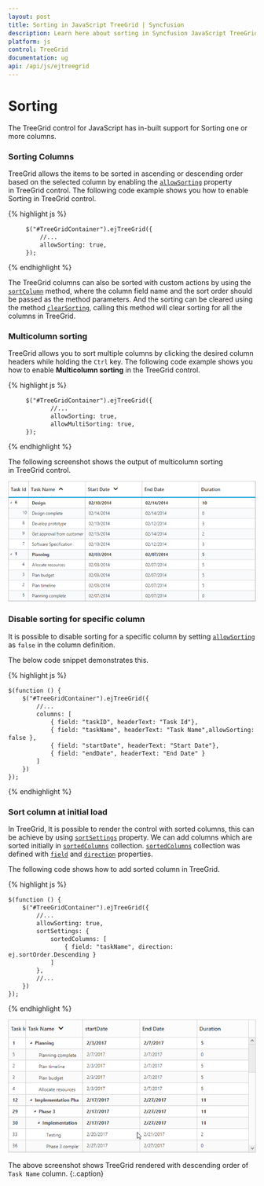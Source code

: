 ```yaml
---
layout: post
title: Sorting in JavaScript TreeGrid | Syncfusion
description: Learn here about sorting in Syncfusion JavaScript TreeGrid control, its elements, and more.
platform: js
control: TreeGrid
documentation: ug
api: /api/js/ejtreegrid
---
```


# Sorting

The TreeGrid control for JavaScript has in-built support for Sorting one or more columns.

### Sorting Columns

TreeGrid allows the items to be sorted in ascending or descending order based on the selected column by enabling the [`allowSorting`](/api/js/ejtreegrid#members:allowsorting) property in TreeGrid control. The following code example shows you how to enable Sorting in TreeGrid control.

{% highlight js %}

         $("#TreeGridContainer").ejTreeGrid({
             //...
             allowSorting: true,
         });

{% endhighlight %}

The TreeGrid columns can also be sorted with custom actions by using the [`sortColumn`](https://help.syncfusion.com/api/js/ejtreegrid#methods:sortcolumn "sortColumn") method, where the column field name and the sort order should be passed as the method parameters. And the sorting can be cleared using the method [`clearSorting`](https://help.syncfusion.com/api/js/ejtreegrid#methods:clearsorting "clearSorting"), calling this method will clear sorting for all the columns in TreeGrid.

### Multicolumn sorting

TreeGrid allows you to sort multiple columns by clicking the desired column headers while holding the `Ctrl` key. The following code example shows you how to enable **Multicolumn sorting** in the TreeGrid control.

{% highlight js %}

         $("#TreeGridContainer").ejTreeGrid({
                //...
                allowSorting: true,
                allowMultiSorting: true,
         });


{% endhighlight %}

The following screenshot shows the output of multicolumn sorting in TreeGrid control.

![](/js/TreeGrid/Sorting_images/Sorting_img1.png)

### Disable sorting for specific column

It is possible to disable sorting for a specific column by setting [`allowSorting`](/api/js/ejtreegrid#members:columns-allowsorting "columns.allowSorting") as `false` in the column definition.

The below code snippet demonstrates this.

{% highlight js %}

    $(function () {
        $("#TreeGridContainer").ejTreeGrid({
            //...
            columns: [
                { field: "taskID", headerText: "Task Id"},
                { field: "taskName", headerText: "Task Name",allowSorting: false },
                { field: "startDate", headerText: "Start Date"},
                { field: "endDate", headerText: "End Date" }
            ]
        })
    });

{% endhighlight %}


### Sort column at initial load

In TreeGrid, It is possible to render the control with sorted columns, this can be achieve by using [`sortSettings`](/api/js/ejtreegrid#members:sortsettings) property. We can add columns which are sorted initially in [`sortedColumns`](/api/js/ejtreegrid#members:sortsettings-sortedcolumns "sortSettings.sortedColumns") collection. [`sortedColumns`](/api/js/ejtreegrid#members:sortsettings-sortedcolumns "sortSettings.sortedColumns") collection was defined with [`field`](/api/js/ejtreegrid#members:sortsettings-sortedcolumns-field "sortSettings.sortedColumns.field") and [`direction`](/api/js/ejtreegrid#members:sortsettings-sortedcolumns-direction "sortSettings.sortedColumns.direction") properties.

The following code shows how to add sorted column in TreeGrid.

{% highlight js %}

    $(function () {
        $("#TreeGridContainer").ejTreeGrid({
            //...
            allowSorting: true,
            sortSettings: {
                sortedColumns: [
                    { field: "taskName", direction: ej.sortOrder.Descending }
                ]
            },
            //...
        })
    });

{% endhighlight %}

![](/js/TreeGrid/Sorting_images/Sorting_img2.png)

The above screenshot shows TreeGrid rendered with descending order of `Task Name` column.
{:.caption}